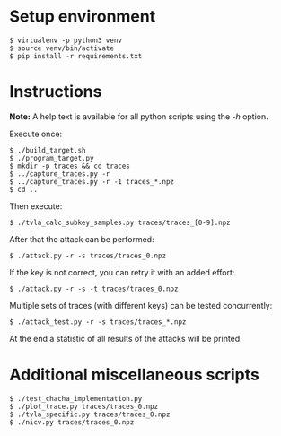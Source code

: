 
# Setup environment

    $ virtualenv -p python3 venv
    $ source venv/bin/activate
    $ pip install -r requirements.txt


# Instructions

**Note:** A help text is available for all python scripts using the *-h* option.


Execute once:

    $ ./build_target.sh
    $ ./program_target.py
    $ mkdir -p traces && cd traces
    $ ../capture_traces.py -r
    $ ../capture_traces.py -r -1 traces_*.npz
    $ cd ..

Then execute:

    $ ./tvla_calc_subkey_samples.py traces/traces_[0-9].npz

After that the attack can be performed:

    $ ./attack.py -r -s traces/traces_0.npz

If the key is not correct, you can retry it with an added effort:

    $ ./attack.py -r -s -t traces/traces_0.npz

Multiple sets of traces (with different keys) can be tested concurrently:

    $ ./attack_test.py -r -s traces/traces_*.npz

At the end a statistic of all results of the attacks will be printed.


# Additional miscellaneous scripts

    $ ./test_chacha_implementation.py
    $ ./plot_trace.py traces/traces_0.npz
    $ ./tvla_specific.py traces/traces_0.npz
    $ ./nicv.py traces/traces_0.npz

